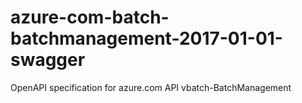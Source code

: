 # azure-com-batch-batchmanagement-2017-01-01-swagger
OpenAPI specification for azure.com API vbatch-BatchManagement
